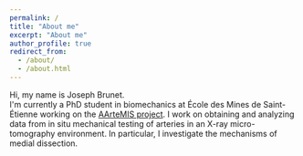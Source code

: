 ```yaml
---
permalink: /
title: "About me"
excerpt: "About me"
author_profile: true
redirect_from:
  - /about/
  - /about.html
---
```


<p class="archive_text">Hi, my name is Joseph Brunet. <br> 
I'm currently a PhD student in biomechanics at École des Mines de Saint-Étienne working on the
<a href="https://www.emse.fr/~badel/Pierre_Badel___Soft_tissue_biomechanics/AArteMIS.html" target="\_blank">AArteMIS project</a>. I work on obtaining and analyzing data from in situ mechanical testing of arteries in an X-ray micro-tomography environment. In particular, I investigate the mechanisms of medial dissection.</p>

<!--
I've always been passionate about solving problem    
improving human

Mountain
Climbing
Skiing
-->

